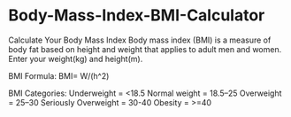 # Body-Mass-Index-BMI-Calculator
Calculate Your Body Mass Index
Body mass index (BMI) is a measure of body fat based on height and weight that applies to adult men and women.
Enter your weight(kg) and height(m).

BMI Formula:
BMI= W/(h^2)

BMI Categories:
Underweight = <18.5
Normal weight = 18.5–25
Overweight = 25–30
Seriously Overweight = 30-40
Obesity = >=40
